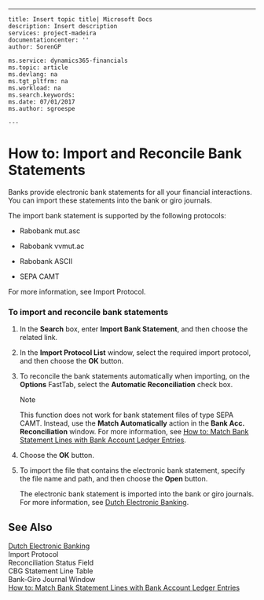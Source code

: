 ---
    title: Insert topic title| Microsoft Docs
    description: Insert description
    services: project-madeira
    documentationcenter: ''
    author: SorenGP

    ms.service: dynamics365-financials
    ms.topic: article
    ms.devlang: na
    ms.tgt_pltfrm: na
    ms.workload: na
    ms.search.keywords:
    ms.date: 07/01/2017
    ms.author: sgroespe

    ---
# How to: Import and Reconcile Bank Statements
Banks provide electronic bank statements for all your financial interactions. You can import these statements into the bank or giro journals.  
  
 The import bank statement is supported by the following protocols:  
  
-   Rabobank mut.asc  
  
-   Rabobank vvmut.ac  
  
-   Rabobank ASCII  
  
-   SEPA CAMT  
  
 For more information, see Import Protocol.  
  
### To import and reconcile bank statements  
  
1.  In the **Search** box, enter **Import Bank Statement**, and then choose the related link.  
  
2.  In the **Import Protocol List** window, select the required import protocol, and then choose the **OK** button.  
  
3.  To reconcile the bank statements automatically when importing, on the **Options** FastTab, select the **Automatic Reconciliation** check box.  
  
    > [!NOTE]  
    >  This function does not work for bank statement files of type SEPA CAMT. Instead, use the **Match Automatically** action in the **Bank Acc. Reconciliation** window. For more information, see [How to: Match Bank Statement Lines with Bank Account Ledger Entries](../FullExperience/how-to-match-bank-statement-lines-with-bank-account-ledger-entries.md).  
  
4.  Choose the **OK** button.  
  
5.  To import the file that contains the electronic bank statement, specify the file name and path, and then choose the **Open** button.  
  
     The electronic bank statement is imported into the bank or giro journals. For more information, see [Dutch Electronic Banking](../FullExperience/dutch-electronic-banking.md).  
  
## See Also  
 [Dutch Electronic Banking](../FullExperience/dutch-electronic-banking.md)   
 Import Protocol   
 Reconciliation Status Field   
 CBG Statement Line Table   
 Bank-Giro Journal Window   
 [How to: Match Bank Statement Lines with Bank Account Ledger Entries](../FullExperience/how-to-match-bank-statement-lines-with-bank-account-ledger-entries.md)